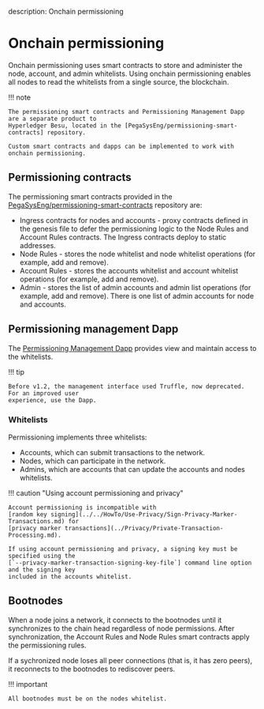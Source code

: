 description: Onchain permissioning
<!--- END of page meta data -->

# Onchain permissioning

Onchain permissioning uses smart contracts to store and administer the node, account, and admin
whitelists. Using onchain permissioning enables all nodes to read the whitelists from a single
source, the blockchain.

!!! note

    The permissioning smart contracts and Permissioning Management Dapp are a separate product to
    Hyperledger Besu, located in the [PegaSysEng/permissioning-smart-contracts] repository.

    Custom smart contracts and dapps can be implemented to work with onchain permissioning.

## Permissioning contracts

The permissioning smart contracts provided in the [PegaSysEng/permissioning-smart-contracts]
repository are: 

* Ingress contracts for nodes and accounts - proxy contracts defined in the genesis file to defer
the permissioning logic to the Node Rules and Account Rules contracts. The Ingress contracts deploy
to static addresses.
* Node Rules - stores the node whitelist and node whitelist operations (for example, add and
remove).
* Account Rules - stores the accounts whitelist and account whitelist operations (for example, add
and remove).
* Admin - stores the list of admin accounts and admin list operations (for example, add and
remove). There is one list of admin accounts for node and accounts.

## Permissioning management Dapp

The [Permissioning Management Dapp] provides view and maintain access to the whitelists.

!!! tip

    Before v1.2, the management interface used Truffle, now deprecated. For an improved user
    experience, use the Dapp.

### Whitelists

Permissioning implements three whitelists:

* Accounts, which can submit transactions to the network.
* Nodes, which can participate in the network.
* Admins, which are accounts that can update the accounts and nodes whitelists.

!!! caution "Using account permissioning and privacy"

    Account permissioning is incompatible with
    [random key signing](../../HowTo/Use-Privacy/Sign-Privacy-Marker-Transactions.md) for
    [privacy marker transactions](../Privacy/Private-Transaction-Processing.md).

    If using account permissioning and privacy, a signing key must be specified using the
    [`--privacy-marker-transaction-signing-key-file`] command line option and the signing key
    included in the accounts whitelist.

## Bootnodes

When a node joins a network, it connects to the bootnodes until it synchronizes to the chain head
regardless of node permissions. After synchronization, the Account Rules and Node Rules smart
contracts apply the permissioning rules.

If a sychronized node loses all peer connections (that is, it has zero peers), it reconnects to the
bootnodes to rediscover peers.

!!! important

    All bootnodes must be on the nodes whitelist.

<!-- Links -->
[PegaSysEng/permissioning-smart-contracts]: https://github.com/PegaSysEng/permissioning-smart-contracts
[Permissioning Management Dapp]: ../../Tutorials/Permissioning/Getting-Started-Onchain-Permissioning.md
[`--privacy-marker-transaction-signing-key-file`]: ../../Reference/CLI/CLI-Syntax.md#privacy-marker-transaction-signing-key-file